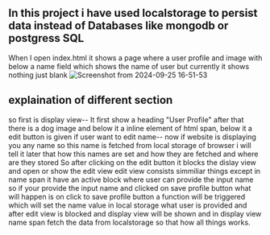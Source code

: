 ## In this project i have used localstorage to persist data instead of Databases like mongodb or postgress SQL
When I open index.html it shows a page where a user profile and image with below a name field which shows the name of user but currently
it shows nothing just blank
![Screenshot from 2024-09-25 16-51-53](https://github.com/user-attachments/assets/47d387a1-fc79-4360-8b75-ad72df083d9a)


## explaination of different section
so first is display view-- It first show a heading "User Profile" after that there is a dog image and below it a inline element of html span, below it a edit button is given if user want to edit name-- now if website is displaying you any name so this name is fetched from local storage of browser i will tell it later that how this names are set and how they are fetched and where are they stored
So after clicking on the edit button it blocks the dislay view and open or show the edit view edit view consists simmiliar things except in name span it have an active block where user can provide the input name so if your provide the input name and clicked on save profile button what will happen is 
on click to save profile button a function will be triggered which will set the name value in local storage what user is provided and after edit view is blocked and display view will be shown and in display view name span fetch the data from localstorage so that how all things works.
